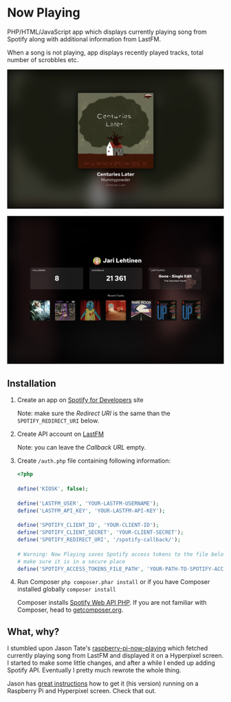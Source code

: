 # Now Playing

PHP/HTML/JavaScript app which displays currently playing song from Spotify along with additional information from LastFM.

When a song is not playing, app displays recently played tracks, total number of scrobbles etc.

![Screenshot of Now Playing](https://raw.githubusercontent.com/jarilehtinen/project-images/main/now-playing.jpg)

![Another screenshot of Now Playing](https://raw.githubusercontent.com/jarilehtinen/project-images/main/now-playing-2.jpg)

## Installation

1. Create an app on [Spotify for Developers](https://developer.spotify.com/dashboard/applications) site

   Note: make sure the *Redirect URI* is the same than the `SPOTIFY_REDIRECT_URI` below.

2. Create API account on [LastFM](https://www.last.fm/api/account/create)

   Note: you can leave the *Callback URL* empty.

3. Create `/auth.php` file containing following information:

   ```php
   <?php

   define('KIOSK', false);
      
   define('LASTFM_USER', 'YOUR-LASTFM-USERNAME');
   define('LASTFM_API_KEY', 'YOUR-LASTFM-API-KEY');
   
   define('SPOTIFY_CLIENT_ID', 'YOUR-CLIENT-ID');
   define('SPOTIFY_CLIENT_SECRET', 'YOUR-CLIENT-SECRET');
   define('SPOTIFY_REDIRECT_URI', '/spotify-callback/');
   
   # Warning: Now Playing saves Spotify access tokens to the file below,
   # make sure it is in a secure place
   define('SPOTIFY_ACCESS_TOKENS_FILE_PATH', 'YOUR-PATH-TO-SPOTIFY-ACCESS-TOKENS');
   ```

4. Run Composer `php composer.phar install` or if you have Composer installed globally `composer install` 

   Composer installs [Spotify Web API PHP](https://github.com/jwilsson/spotify-web-api-php). If you are not familiar with Composer, head to [getcomposer.org](https://getcomposer.org/download/).


## What, why?

I stumbled upon Jason Tate's [raspberry-pi-now-playing](https://github.com/jasontate/raspberry-pi-now-playing) which fetched currently playing song from LastFM and displayed it on a Hyperpixel screen. I started to make some little changes, and after a while I ended up adding Spotify API. Eventually I pretty much rewrote the whole thing.

Jason has [great instructions]( https://chorus.fm/news/now-playing-my-raspberry-pi-weekend-project/) how to get it (his version) running on a Raspberry Pi and Hyperpixel screen. Check that out.
